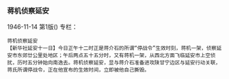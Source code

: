 ### 蒋机侦察延安

1946-11-14
第1版()
专栏：

    蒋机侦察延安
    【新华社延安十一日】今日正午十二时正是蒋介石的所谓“停战令”生效时刻，蒋机一架，侦察延安市东郊廿公里处地区；午后两点五十五分时，又有蒋机一架，从西北方面飞临延安市上空侦扰，历时五分钟始向南逸去。蒋机侦察延安，显与蒋介石准备进攻陕甘宁边区与延安行动关联，蒋氏所谓停战令，正在他宣布的生效时间，立即被他自己撕毁。
